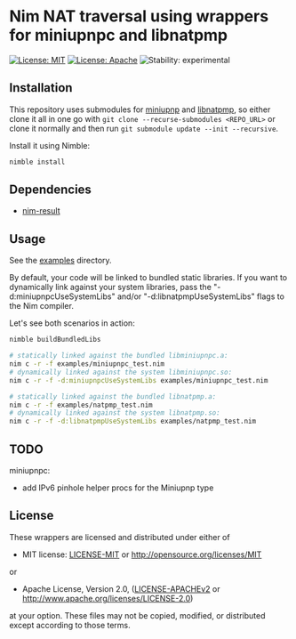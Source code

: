 # Nim NAT traversal using wrappers for miniupnpc and libnatpmp

[![License: MIT](https://img.shields.io/badge/License-MIT-blue.svg)](https://opensource.org/licenses/MIT)
[![License: Apache](https://img.shields.io/badge/License-Apache%202.0-blue.svg)](https://opensource.org/licenses/Apache-2.0)
![Stability: experimental](https://img.shields.io/badge/stability-experimental-orange.svg)

## Installation

This repository uses submodules for
[miniupnp](https://github.com/miniupnp/miniupnp) and
[libnatpmp](https://github.com/miniupnp/libnatpmp), so either clone it all in
one go with `git clone --recurse-submodules <REPO_URL>` or clone it normally
and then run `git submodule update --init --recursive`.

Install it using Nimble:

```bash
nimble install
```

## Dependencies

- [nim-result](https://github.com/arnetheduck/nim-result)

## Usage

See the [examples](examples) directory.

By default, your code will be linked to bundled static libraries. If you want to dynamically link against your system libraries,
pass the "-d:miniupnpcUseSystemLibs" and/or "-d:libnatpmpUseSystemLibs" flags to the Nim compiler.

Let's see both scenarios in action:

```bash
nimble buildBundledLibs

# statically linked against the bundled libminiupnpc.a:
nim c -r -f examples/miniupnpc_test.nim
# dynamically linked against the system libminiupnpc.so:
nim c -r -f -d:miniupnpcUseSystemLibs examples/miniupnpc_test.nim

# statically linked against the bundled libnatpmp.a:
nim c -r -f examples/natpmp_test.nim
# dynamically linked against the system libnatpmp.so:
nim c -r -f -d:libnatpmpUseSystemLibs examples/natpmp_test.nim
```

## TODO

miniupnpc:

- add IPv6 pinhole helper procs for the Miniupnp type

## License

These wrappers are licensed and distributed under either of

* MIT license: [LICENSE-MIT](LICENSE-MIT) or http://opensource.org/licenses/MIT

or

* Apache License, Version 2.0, ([LICENSE-APACHEv2](LICENSE-APACHEv2) or http://www.apache.org/licenses/LICENSE-2.0)

at your option. These files may not be copied, modified, or distributed except according to those terms.

